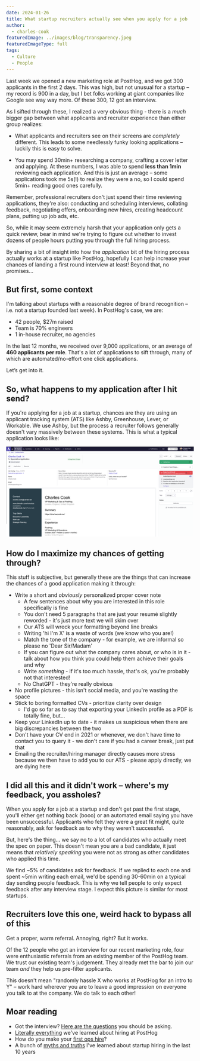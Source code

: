 ```yaml
---
date: 2024-01-26
title: What startup recruiters actually see when you apply for a job
author:
  - charles-cook
featuredImage: ../images/blog/transparency.jpeg
featuredImageType: full
tags:
  - Culture
  - People  
---
```


Last week we opened a new marketing role at PostHog, and we got 300 applicants in the first 2 days. This was high, but not unusual for a startup – my record is 900 in a day, but I bet folks working at giant companies like Google see way way more. Of these 300, 12 got an interview. 

As I sifted through these, I realized a very obvious thing - there is a _much_ bigger gap between what applicants and recruiter experience than either group realizes:

- What applicants and recruiters see on their screens are _completely_ different. This leads to some needlessly funky looking applications – luckily this is easy to solve. 

- You may spend 30min+ researching a company, crafting a cover letter and applying. At these numbers, I was able to spend **less than 1min** reviewing each application. And this is just an average – some applications took me 5s(!) to realize they were a no, so I could spend 5min+ reading good ones carefully.

Remember, professional recruiters don't just spend their time reviewing applications, they're also: conducting and scheduling interviews, collating feedback, negotiating offers, onboarding new hires, creating headcount plans, putting up job ads, etc.

So, while it may seem extremely harsh that your application only gets a quick review, bear in mind we're trying to figure out whether to invest dozens of people hours putting you through the full hiring process. 

By sharing a bit of insight into how the _application_ bit of the hiring process actually works at a startup like PostHog, hopefully I can help increase your chances of landing a first round interview at least! Beyond that, no promises...

## But first, some context

I'm talking about startups with a reasonable degree of brand recognition – i.e. not a startup founded last week). In PostHog's case, we are:

- 42 people, $27m raised
- Team is 70% engineers
- 1 in-house recruiter, no agencies

In the last 12 months, we received over 9,000 applications, or an average of **460 applicants per role**. That's a lot of applications to sift through, many of which are automated/no-effort one click applications.

Let’s get into it. 

## So, what happens to my application after I hit send?

If you're applying for a job at a startup, chances are they are using an applicant tracking system (ATS) like Ashby, Greenhouse, Lever, or Workable. We use Ashby, but the process a recruiter follows generally doesn't vary massively between these systems. This is what a typical application looks like:

![Ashby screenshot](../images/ashby-screenshot.png)

## How do I maximize my chances of getting through?

This stuff is subjective, but generally these are the things that can increase the chances of a good application making it through:

- Write a short and _obviously_ personalized proper cover note
  - A few sentences about why you are interested in this role specifically is fine
  - You don't need 5 paragraphs that are just your resumé slightly reworded - it's just more text we will skim over
  - Our ATS will wreck your formatting beyond line breaks
  - Writing 'hi I'm X' is a waste of words (we know who you are!)
  - Match the tone of the company - for example, we are informal so please no 'Dear Sir/Madam'
  - If you can figure out what the company cares about, or who is in it - talk about how you think you could help them achieve their goals and why
  - Write _something_ - if it's too much hassle, that's ok, you're probably not that interested!
  - No ChatGPT - they're really obvious
- No profile pictures - this isn't social media, and you're wasting the space
- Stick to boring formatted CVs - prioritize clarity over design
  - I'd go so far as to say that exporting your LinkedIn profile as a PDF is totally fine, but...
- Keep your LinkedIn up to date - it makes us suspicious when there are big discrepancies between the two
- Don't have your CV end in 2021 or whenever, we don't have time to contact you to query it - we don't care if you had a career break, just put that
- Emailing the recruiter/hiring manager directly causes more stress because we then have to add you to our ATS - please apply directly, we are dying here

## I did all this and it didn't work – where's my feedback, you assholes?

When you apply for a job at a startup and don't get past the first stage, you'll either get nothing back (booo) or an automated email saying you have been unsuccessful. Applicants who felt they were a great fit might, quite reasonably, ask for feedback as to why they weren't successful. 

But, here's the thing... we say no to a lot of candidates who actually meet the spec on paper. This doesn't mean you are a bad candidate, it just means that _relatively speaking_ you were not as strong as other candidates who applied this time. 

We find ~5% of candidates ask for feedback. If we replied to each one and spent ~5min writing each email, we'd be spending 30-60min on a typical day sending people feedback. This is why we tell people to only expect feedback after any interview stage. I expect this picture is similar for most startups.

## Recruiters love this one, weird hack to bypass all of this

Get a proper, warm referral. Annoying, right? But it works. 

Of the 12 people who got an interview for our recent marketing role, four were enthusiastic referrals from an existing member of the PostHog team. We trust our existing team's judgement. They already met the bar to join our team _and_ they help us pre-filter applicants. 

This doesn't mean "randomly hassle X who works at PostHog for an intro to Y" – work hard wherever you are to leave a good impression on everyone you talk to at the company. We do talk to each other!

## Moar reading

- Got the interview? [Here are the questions](/founders/what-to-ask-in-interviews) you should be asking. 
- [Literally everything](/newsletter/hiring-at-posthog-lessons) we've learned about hiring at PostHog
- How do you make your [first ops hire](/founders/first-ops-hire)?
- A bunch of [myths and truths](/founders/early-stage-startup-hiring-strategy) I've learned about startup hiring in the last 10 years
